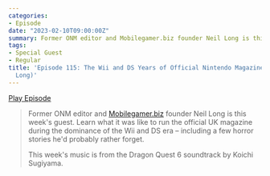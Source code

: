 ```yaml
---
categories:
- Episode
date: "2023-02-10T09:00:00Z"
summary: Former ONM editor and Mobilegamer.biz founder Neil Long is this week's guest.
tags:
- Special Guest
- Regular
title: 'Episode 115: The Wii and DS Years of Official Nintendo Magazine (with Neil
  Long)'
---
```


[Play Episode](https://www.patreon.com/posts/episode-115-wii-78471314)

> Former ONM editor and [Mobilegamer.biz](http://mobilegamer.biz/) founder Neil Long is this week's guest. Learn what it was like to run the official UK magazine during the dominance of the Wii and DS era – including a few horror stories he'd probably rather forget.
>
> This week's music is from the Dragon Quest 6 soundtrack by Koichi Sugiyama.
